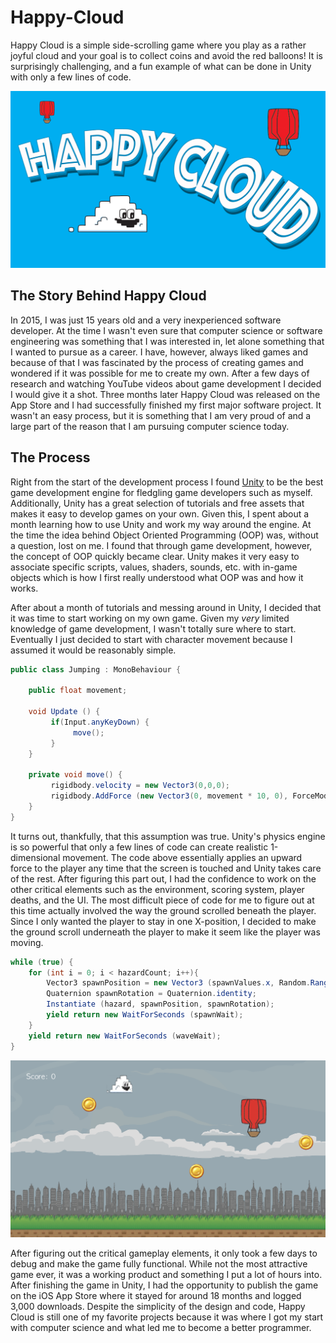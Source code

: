 # Happy-Cloud
Happy Cloud is a simple side-scrolling game where you play as a rather joyful cloud and your goal is to collect coins and avoid the red balloons! It is surprisingly challenging, and a fun example of what can be done in Unity with only a few lines of code.

![Happy Cloud](/images/launch_1334x750.png)

## The Story Behind Happy Cloud

In 2015, I was just 15 years old and a very inexperienced software developer. At the time I wasn't even sure that computer science or software engineering was something that I was interested in, let alone something that I wanted to pursue as a career. I have, however, always liked games and because of that I was fascinated by the process of creating games and wondered if it was possible for me to create my own. After a few days of research and watching YouTube videos about game development I decided I would give it a shot. Three months later Happy Cloud was released on the App Store and I had successfully finished my first major software project. It wasn't an easy process, but it is something that I am very proud of and a large part of the reason that I am pursuing computer science today.

## The Process

Right from the start of the development process I found [Unity](https://unity.com/) to be the best game development engine for fledgling game developers such as myself. Additionally, Unity has a great selection of tutorials and free assets that makes it easy to develop games on your own. Given this, I spent about a month learning how to use Unity and work my way around the engine. At the time the idea behind Object Oriented Programming (OOP) was, without a question, lost on me. I found that through game development, however, the concept of OOP quickly became clear. Unity makes it very easy to associate specific scripts, values, shaders, sounds, etc. with in-game objects which is how I first really understood what OOP was and how it works. 

After about a month of tutorials and messing around in Unity, I decided that it was time to start working on my own game. Given my *very* limited knowledge of game development, I wasn't totally sure where to start. Eventually I just decided to start with character movement because I assumed it would be reasonably simple.

```c#
public class Jumping : MonoBehaviour {

	public float movement;
	
	void Update () {
	     if(Input.anyKeyDown) {
	          move();
	     }
	}

	private void move() {
	     rigidbody.velocity = new Vector3(0,0,0);
	     rigidbody.AddForce (new Vector3(0, movement * 10, 0), ForceMode.Force);
	} 
}
```
It turns out, thankfully, that this assumption was true. Unity's physics engine is so powerful that only a few lines of code can create realistic 1-dimensional movement. The code above essentially applies an upward force to the player any time that the screen is touched and Unity takes care of the rest. After figuring this part out, I had the confidence to work on the other critical elements such as the environment, scoring system, player deaths, and the UI. The most difficult piece of code for me to figure out at this time actually involved the way the ground scrolled beneath the player. Since I only wanted the player to stay in one X-position, I decided to make the ground scroll underneath the player to make it seem like the player was moving. 

```c#
while (true) {
	for (int i = 0; i < hazardCount; i++){
		Vector3 spawnPosition = new Vector3 (spawnValues.x, Random.Range (spawnValues.y / 4, spawnValues.y), spawnValues.z);
		Quaternion spawnRotation = Quaternion.identity;
		Instantiate (hazard, spawnPosition, spawnRotation);
		yield return new WaitForSeconds (spawnWait);
	}
	yield return new WaitForSeconds (waveWait);
}
```
![Happy Cloud](/images/IMG_2411.PNG) 

After figuring out the critical gameplay elements, it only took a few days to debug and make the game fully functional. While not the most attractive game ever, it was a working product and something I put a lot of hours into. After finishing the game in Unity, I had the opportunity to publish the game on the iOS App Store where it stayed for around 18 months and logged 3,000 downloads. Despite the simplicity of the design and code, Happy Cloud is still one of my favorite projects because it was where I got my start with computer science and what led me to become a better programmer. 
